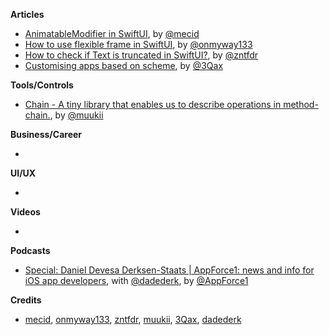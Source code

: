 
**Articles**

* [AnimatableModifier in SwiftUI](https://swiftwithmajid.com/2021/01/11/animatablemodifier-in-swiftui/), by [@mecid](https://twitter.com/mecid)
* [How to use flexible frame in SwiftUI](https://onmyway133.com/blog/how-to-use-flexible-frame-in-swiftui/), by [@onmyway133](https://twitter.com/onmyway133)
* [How to check if Text is truncated in SwiftUI?](https://fivestars.blog/swiftui/trucated-text.html), by [@zntfdr](https://twitter.com/zntfdr)
* [Customising apps based on scheme](https://jakub.codes/posts/app-scheme), by [@3Qax](https://twitter.com/jakubtowarek)

**Tools/Controls**

* [Chain - A tiny library that enables us to describe operations in method-chain.](https://github.com/VergeGroup/Chain), by [@muukii](https://twitter.com/muukii_app)

**Business/Career**

* 

**UI/UX**

* 

**Videos**

* 

**Podcasts**

* [Special: Daniel Devesa Derksen-Staats | AppForce1: news and info for iOS app developers](https://www.buzzsprout.com/1414396/7142317), with [@dadederk](https://twitter.com/dadederk), by [@AppForce1](https://twitter.com/AppForce1)

**Credits**

* [mecid](https://github.com/mecid), [onmyway133](https://github.com/onmyway133), [zntfdr](https://github.com/zntfdr), [muukii](https://github.com/muukii), [3Qax](https://github.com/3Qax), [dadederk](https://twitter.com/dadederk)
